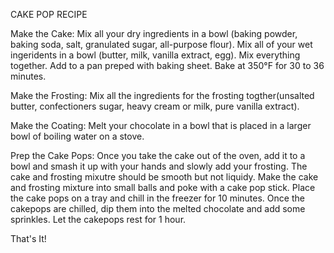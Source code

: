 CAKE POP RECIPE

Make the Cake: 
Mix all your dry ingredients in a bowl (baking powder, baking soda, salt, granulated sugar, all-purpose flour).
Mix all of your wet ingeridents in a bowl (butter, milk, vanilla extract, egg).
Mix everything together.
Add to a pan preped with baking sheet.
Bake at 350°F for 30 to 36 minutes.

Make the Frosting: 
Mix all the ingredients for the frosting togther(unsalted butter, confectioners sugar, heavy cream or milk, pure vanilla extract).

Make the Coating: 
Melt your chocolate in a bowl that is placed in a larger bowl of boiling water on a stove.

Prep the Cake Pops:
Once you take the cake out of the oven, add it to a bowl and smash it up with your hands and slowly add your frosting. The cake and frosting mixutre should be smooth but not liquidy.
Make the cake and frosting mixture into small balls and poke with a cake pop stick. Place the cake pops on a tray and chill in the freezer for 10 minutes.
Once the cakepops are chilled, dip them into the melted chocolate and add some sprinkles. Let the cakepops rest for 1 hour. 

That's It!


